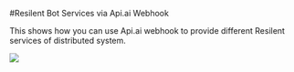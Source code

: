 #Resilent Bot Services via Api.ai Webhook

This  shows how you can use Api.ai webhook to provide different Resilent services of distributed system.

<a href="https://heroku.com/deploy" target="_blank"><img src="https://www.herokucdn.com/deploy/button.svg"></a>

